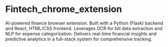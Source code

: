 # Fintech_chrome_extension
AI-powered finance browser extension. Built with a Python (Flask) backend and React, HTML/CSS frontend. Leverages OCR for bill data extraction and NLP for expense categorization. Delivers real-time financial insights and predictive analytics in a full-stack system for comprehensive tracking.
